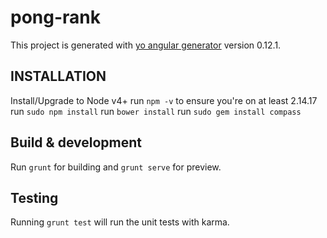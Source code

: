 # pong-rank

This project is generated with [yo angular generator](https://github.com/yeoman/generator-angular)
version 0.12.1.

## INSTALLATION

Install/Upgrade to Node v4+
run `npm -v` to ensure you're on at least 2.14.17
run `sudo npm install`
run `bower install`
run `sudo gem install compass`

## Build & development

Run `grunt` for building and `grunt serve` for preview.

## Testing

Running `grunt test` will run the unit tests with karma.

